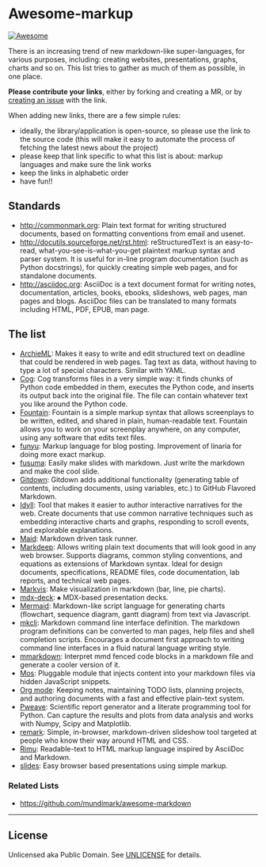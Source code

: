 
# Awesome-markup
[![Awesome](https://cdn.rawgit.com/sindresorhus/awesome/d7305f38d29fed78fa85652e3a63e154dd8e8829/media/badge.svg)](https://github.com/sindresorhus/awesome)

There is an increasing trend of new markdown-like super-languages, for various purposes, including: creating websites, presentations, graphs, charts and so on. This list tries to gather as much of them as possible, in one place.

**Please contribute your links**, either by forking and creating a MR, or by [creating an issue](https://github.com/croqaz/awesome-markup/issues) with the link.

When adding new links, there are a few simple rules:

* ideally, the library/application is open-source, so please use the link to the source code (this will make it easy to automate the process of fetching the latest news about the project)
* please keep that link specific to what this list is about: markup languages and make sure the link works
* keep the links in alphabetic order
* have fun!!

## Standards

* http://commonmark.org: Plain text format for writing structured documents, based on formatting conventions from email and usenet.
* http://docutils.sourceforge.net/rst.html: reStructuredText is an easy-to-read, what-you-see-is-what-you-get plaintext markup syntax and parser system. It is useful for in-line program documentation (such as Python docstrings), for quickly creating simple web pages, and for standalone documents.
* http://asciidoc.org: AsciiDoc is a text document format for writing notes, documentation, articles, books, ebooks, slideshows, web pages, man pages and blogs. AsciiDoc files can be translated to many formats including HTML, PDF, EPUB, man page.

## The list

<replace-sort-lines>

* [ArchieML](http://archieml.org): Makes it easy to write and edit structured text on deadline that could be rendered in web pages. Tag text as data, without having to type a lot of special characters. Similar with YAML.
* [Cog](https://nedbatchelder.com/code/cog): Cog transforms files in a very simple way: it finds chunks of Python code embedded in them, executes the Python code, and inserts its output back into the original file. The file can contain whatever text you like around the Python code.
* [Fountain](https://github.com/nyousefi/Fountain): Fountain is a simple markup syntax that allows screenplays to be written, edited, and shared in plain, human-readable text. Fountain allows you to work on your screenplay anywhere, on any computer, using any software that edits text files.
* [funyu](https://bitbucket.org/MacRat/funyu): Markup language for blog posting. Improvement of linaria for doing more exact markup.
* [fusuma](https://github.com/hiroppy/fusuma): Easily make slides with markdown. Just write the markdown and make the cool slide.
* [Gitdown](https://github.com/gajus/gitdown): Gitdown adds additional functionality (generating table of contents, including documents, using variables, etc.) to GitHub Flavored Markdown.
* [Idyll](https://github.com/idyll-lang/idyll): Tool that makes it easier to author interactive narratives for the web. Create documents that use common narrative techniques such as embedding interactive charts and graphs, responding to scroll events, and explorable explanations.
* [Maid](https://github.com/egoist/maid): Markdown driven task runner.
* [Markdeep](https://github.com/reelsense/markdeep): Allows writing plain text documents that will look good in any web browser. Supports diagrams, common styling conventions, and equations as extensions of Markdown syntax. Ideal for design documents, specifications, README files, code documentation, lab reports, and technical web pages.
* [Markvis](https://github.com/geekplux/markvis): Make visualization in markdown (bar, line, pie charts).
* [mdx-deck](https://github.com/jxnblk/mdx-deck): ♠️ MDX-based presentation decks.
* [Mermaid](https://github.com/mermaidjs/mermaid.cli): Markdown-like script language for generating charts (flowchart, sequence diagram, gantt diagram) from text via Javascript.
* [mkcli](https://github.com/mkdoc/mkcli): Markdown command line interface definition. The markdown program definitions can be converted to man pages, help files and shell completion scripts. Encourages a document first approach to writing command line interfaces in a fluid natural language writing style.
* [mmarkdown](https://github.com/albinotonnina/mmarkdown): Interpret mmd fenced code blocks in a markdown file and generate a cooler version of it.
* [Mos](https://github.com/mosjs/mos): Pluggable module that injects content into your markdown files via hidden JavaScript snippets.
* [Org mode](http://orgmode.org): Keeping notes, maintaining TODO lists, planning projects, and authoring documents with a fast and effective plain-text system.
* [Pweave](https://github.com/mpastell/Pweave): Scientific report generator and a literate programming tool for Python. Can capture the results and plots from data analysis and works with Numpy, Scipy and Matplotlib.
* [remark](https://github.com/gnab/remark): Simple, in-browser, markdown-driven slideshow tool targeted at people who know their way around HTML and CSS.
* [Rimu](http://rimumarkup.org): Readable-text to HTML markup language inspired by AsciiDoc and Markdown.
* [slides](https://github.com/prodhe/slides): Easy browser based presentations using simple markup.

</replace-sort-lines>

### Related Lists

* https://github.com/mundimark/awesome-markdown

-----

## License

Unlicensed aka Public Domain. See [UNLICENSE](/LICENSE) for details.
